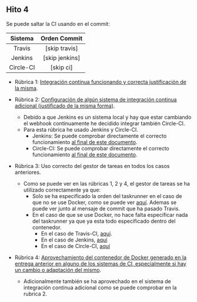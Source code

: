 ## Hito 4

Se puede saltar la CI usando en el commit:

|Sistema|Orden Commit|
|:-:|:-:|
|Travis|[skip travis]|
|Jenkins|[skip jenkins]|
|Circle-CI|[skip ci]|

- Rúbrica 1: [Integración continua funcionando y correcta justificación de la misma](../ci_funcionando.md#id1).
  
- Rúbrica 2: [Configuración de algún sistema de integración continua adicional (justificado de la misma forma)](../ci_adicional.md).
  
  - Debido a que Jenkins es un sistema local y hay que estar cambiando el webhook continuamente he decidido integrar también Circle-CI.
  - Para esta rúbrica he usado Jenkins y Circle-CI.
    - Jenkins: Se puede comprobar directamente el correcto funcionamiento [al final de este documento](../jenkins.md#id4).
    - Circle-CI: Se puede comprobar directamente el correcto funcionamiento [al final de este documento](../circle-ci.md#id2).

- Rúbrica 3: Uso correcto del gestor de tareas en todos los casos anteriores.
  - Como se puede ver en las rúbricas 1, 2 y 4, el gestor de tareas se ha utilizado correctamente ya que:
    - Solo se ha especificado la orden del taskrunner en el caso de que no se use Docker, como se puede ver [aquí](https://github.com/rauldpm/InmobilIV/blob/673b1e476373b2f6c44ac3adcc4015f6456c3944/.travis.yml). Ademas se puede ver junto al mensaje de commit que ha pasado Travis.
    - En el caso de que se use Docker, no hace falta especificar nada del taskrunner ya que ya esta todo especificado dentro del contenedor.
      - En el caso de Travis-CI, [aquí](../../.travis.yml).
      - En el caso de Jenkins, [aquí](../../Jenkinsfile)
      - En el caso de Circle-CI, [aquí](../../.circleci/config.yml)
  
- Rúbrica 4: [Aprovechamiento del contenedor de Docker generado en la entrega anterior en alguno de los sistemas de CI, especialmente si hay un cambio o adaptación del mismo](../ci_funcionando.md#id4).
  - Adicionalmente también se ha aprovechado en el sistema de integración continua adicional como se puede comprobar en la rubrica 2.